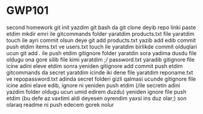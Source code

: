 # GWP101
second homework
git init yazdim git bash da
git clone deyib repo linki paste etdim
mkdir emri ile gitcommands folder yaratdim
products.txt file yaratdim touch ile
ayri commit olsun deye git add products.txt yazib add edib commit push etdim
items.txt ve users.txt touch ile yaratdim
birlikde commit olduqlari ucun git add . ile push etdim
gitignore folder yaratdin sora yadima dusdu file oldugu ona gore silib file kimi yaratdim ;/
password.txt yaradib gitignore file icine adini eleve etdim
sonra yeniden gitignore add commit push etdim
gitcommands da secret yaratdim icinde iki dene file yaratdim reponame.txt ve repopassword.txt adinda
secret folderi gizli qalmasi ucunde gitignore file icine adini elave edib, ignore ni yeniden push etdim (/ile secretin adini yazdim folder oldugu ucun umid edirem duzdu)
yeniden ignore file push etdim (bu defe az vaxtimi aldi deyesen oyrendim yaxsi ins duz olar;)
son olaraq readme ni push edecem gorek nolur